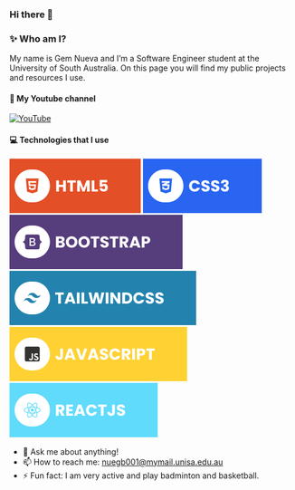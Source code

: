 ### Hi there 👋

### ✨ Who am I?
My name is Gem Nueva and I’m a Software Engineer student at the University of South Australia. On this page you will find my public projects and resources I use.

#### 🔗 My Youtube channel
[![YouTube](./assets/youtube.svg)](https://www.youtube.com/@gem6228)

#### 💻 Technologies that I use
![HTML5](./Pics/html.svg) ![CSS3](./Pics/css.svg) ![Bootstrap](./Pics/bootstrap.svg) ![TailwindCSS](./Pics/tailwind.svg) ![JavaScript](./Pics/javascript.svg) ![React](./Pics/react.svg) 

- 💬 Ask me about anything!
- 📫 How to reach me: nuegb001@mymail.unisa.edu.au
- ⚡ Fun fact: I am very active and play badminton and basketball.
